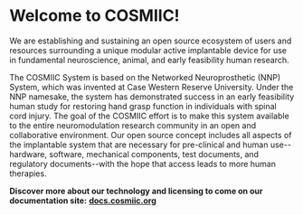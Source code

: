 # Welcome to COSMIIC!

We are establishing and sustaining an open source ecosystem of users and resources surrounding a unique modular active implantable device for use in fundamental neuroscience, animal, and early feasibility human research.  

The COSMIIC System is based on the Networked Neuroprosthetic (NNP) System, which was invented at Case Western Reserve University. Under the NNP namesake, the system has demonstrated success in an early feasibility human study for restoring hand grasp function in individuals with spinal cord injury. The goal of the COSMIIC effort is to make this system available to the entire neuromodulation research community in an open and collaborative environment. Our open source concept includes all aspects of the implantable system that are necessary for pre-clinical and human use--hardware, software, mechanical components, test documents, and regulatory documents--with the hope that access leads to more human therapies.

**Discover more about our technology and licensing to come on our documentation site:** **[docs.cosmiic.org](docs.cosmiic.org)**
